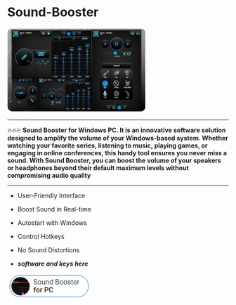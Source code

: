 # Sound-Booster

<img src="https://github.com/TationnahNilson/Sound-Booster/blob/main/sb.png"/>

___

🔥🔥🔥 **Sound Booster for Windows PC. It is an innovative software solution designed to amplify the volume of your Windows-based system. Whether watching your favorite series, listening to music, playing games, or engaging in online conferences, this handy tool ensures you never miss a sound. With Sound Booster, you can boost the volume of your speakers or headphones beyond their default maximum levels without compromising audio quality**

___

+  User-Friendly Interface

+  Boost Sound in Real-time

+  Autostart with Windows

+  Control Hotkeys

+  No Sound Distortions

+  ***software and keys here***

<img src="https://github.com/TationnahNilson/Sound-Booster/blob/main/dl.png"/>
